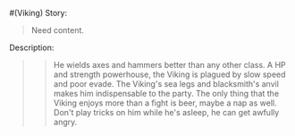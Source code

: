 #(Viking)
Story:
> Need content.    

Description:
> >  He wields axes and hammers better than any other class. A HP and strength powerhouse, the Viking is plagued by slow speed and poor evade. The Viking's sea legs and blacksmith's anvil makes him indispensable to the party. The only thing that the Viking enjoys more than a fight is beer, maybe  a nap as well. Don't play tricks on him while he's asleep, he can get awfully angry.


